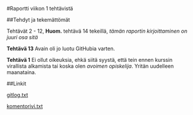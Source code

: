 #Raportti viikon 1 tehtävistä

##Tehdyt ja tekemättömät

Tehtävät 2 - 12, **Huom.** tehtävä 14 tekeillä, *tämän raportin kirjoittaminen on juuri osa sitä*

**Tehtävä 13** Avain oli jo luotu GitHubia varten.

**Tehtävä 1** Ei ollut oikeuksia, ehkä siitä syystä, että tein ennen kurssin virallista alkamista tai koska olen *avoimen opiskelija*. Yritän uudelleen maanataina.


##Linkit

[gitlog.txt](https://github.com/arskav/ot-harjoitustyo/blob/main/laskarit/viikko1/gitlog.txt)

[komentorivi.txt](https://github.com/arskav/ot-harjoitustyo/blob/main/laskarit/viikko1/komentorivi.txt)

